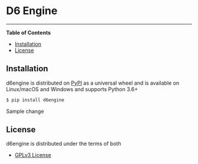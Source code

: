 # D6 Engine

-----

**Table of Contents**

* [Installation](#installation)
* [License](#license)

## Installation

d6engine is distributed on [PyPI](https://pypi.org) as a universal
wheel and is available on Linux/macOS and Windows and supports
Python 3.6+ 

```bash
$ pip install d6engine
```

Sample change 

## License

d6engine is distributed under the terms of both

- [GPLv3 License](https://opensource.org/licenses/GPL-3.0)

